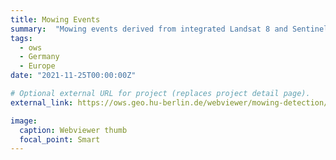 ```yaml
---
title: Mowing Events
summary:  "Mowing events derived from integrated Landsat 8 and Sentinel-2 time series at a spatial resolution of 10 m for the years 2017 - 2020."
tags:
  - ows
  - Germany
  - Europe
date: "2021-11-25T00:00:00Z"

# Optional external URL for project (replaces project detail page).
external_link: https://ows.geo.hu-berlin.de/webviewer/mowing-detection/index.html

image:
  caption: Webviewer thumb
  focal_point: Smart
---
```

